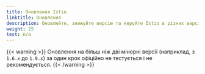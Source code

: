 ```yaml
---
title: Оновлення Istio
linktitle: Оновлення
description: Оновлюйте, знижуйте версію та керуйте Istio в різних версіях панелі управління.
weight: 25
test: n/a
---
```


{{< warning >}}
Оновлення на більш ніж дві мінорні версії (наприклад, з `1.6.x` до `1.9.x`) за один крок офіційно не тестується і не рекомендується.
{{< /warning >}}
